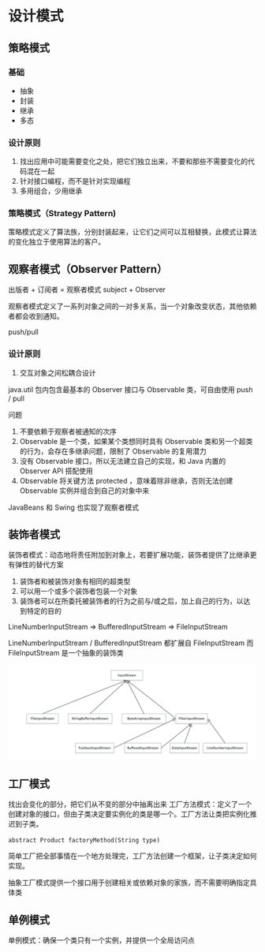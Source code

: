 # 设计模式

## 策略模式

### 基础
- 抽象
- 封装
- 继承
- 多态

### 设计原则
1. 找出应用中可能需要变化之处，把它们独立出来，不要和那些不需要变化的代码混在一起
2. 针对接口编程，而不是针对实现编程
3. 多用组合，少用继承

### 策略模式（Strategy Pattern)
策略模式定义了算法族，分别封装起来，让它们之间可以互相替换，此模式让算法的变化独立于使用算法的客户。


## 观察者模式（Observer Pattern）

出版者 + 订阅者 = 观察者模式
subject + Observer

观察者模式定义了一系列对象之间的一对多关系，当一个对象改变状态，其他依赖者都会收到通知。

push/pull


### 设计原则
1. 交互对象之间松耦合设计

java.util 包内包含最基本的 Observer 接口与 Observable 类，可自由使用 push / pull

问题
1. 不要依赖于观察者被通知的次序
2. Observable 是一个类，如果某个类想同时具有 Observable 类和另一个超类的行为，会存在多继承问题，限制了 Observable 的复用潜力
3. 没有 Observable 接口，所以无法建立自己的实现，和 Java 内置的 Observer API 搭配使用
4. Observable 将关键方法 protected ，意味着除非继承，否则无法创建 Observable 实例并组合到自己的对象中来

JavaBeans 和 Swing 也实现了观察者模式



## 装饰者模式

装饰者模式：动态地将责任附加到对象上，若要扩展功能，装饰者提供了比继承更有弹性的替代方案


1. 装饰者和被装饰对象有相同的超类型
2. 可以用一个或多个装饰者包装一个对象
3. 装饰者可以在所委托被装饰者的行为之前与/或之后，加上自己的行为，以达到特定的目的

LineNumberInputStream => BufferedInputStream => FileInputStream

LineNumberInputStream / BufferedInputStream 都扩展自 FileInputStream
而 FileInputStream 是一个抽象的装饰类


![decorator.java.io.png](src/main/resources/c_decorator.java.io.png)


## 工厂模式
找出会变化的部分，把它们从不变的部分中抽离出来
工厂方法模式：定义了一个创建对象的接口，但由子类决定要实例化的类是哪一个。工厂方法让类把实例化推迟到子类。


`abstract Product factoryMethod(String type)`

简单工厂把全部事情在一个地方处理完，工厂方法创建一个框架，让子类决定如何实现。

抽象工厂模式提供一个接口用于创建相关或依赖对象的家族，而不需要明确指定具体类

## 单例模式
单例模式：确保一个类只有一个实例，并提供一个全局访问点